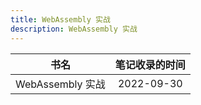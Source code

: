 ```yaml
---
title: WebAssembly 实战
description: WebAssembly 实战
---
```


|       书名       | 笔记收录的时间 |
| :--------------: | :------------: |
| WebAssembly 实战 |   2022-09-30   |